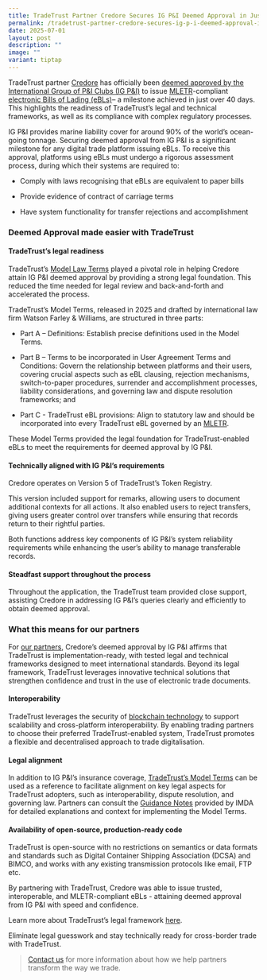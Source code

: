 ```yaml
---
title: TradeTrust Partner Credore Secures IG P&I Deemed Approval in Just Over 40 Days
permalink: /tradetrust-partner-credore-secures-ig-p-i-deemed-approval-in-just-over-40-days/
date: 2025-07-01
layout: post
description: ""
image: ""
variant: tiptap
---
```

<p>TradeTrust partner <a href="https://www.credore.xyz/" rel="noopener noreferrer nofollow" target="_blank">Credore</a> has officially been <a href="https://www.igpandi.org/article/ig-approved-electronic-bill-of-lading-systems/" rel="noopener noreferrer nofollow" target="_blank">deemed approved by the International Group of P&amp;I Clubs (IG P&amp;I)</a> to
issue <a href="https://www.tradetrust.io/video-lf-decentralized-trust-on-mletr-legal-principles-and-implementation-singapore-tradetrust/" rel="noopener noreferrer nofollow" target="_blank">MLETR</a>-compliant
<a href="https://www.tradetrust.io/industry-news-tradetrust-s-approach-to-electronic-bills-of-lading/" rel="noopener noreferrer nofollow" target="_blank">electronic Bills of Lading (eBLs)</a>– a milestone achieved in just over
40 days. This highlights the readiness of TradeTrust’s legal and technical
frameworks, as well as its compliance with complex regulatory processes.&nbsp;</p>
<p>IG P&amp;I provides marine liability cover for around 90% of the world’s
ocean-going tonnage. Securing deemed approval from IG P&amp;I is a significant
milestone for any digital trade platform issuing eBLs. To receive this
approval, platforms using eBLs must undergo a rigorous assessment process,
during which their systems are required to:&nbsp;</p>
<ul>
<li>
<p>Comply with laws recognising that eBLs are equivalent to paper bills&nbsp;</p>
</li>
</ul>
<ul>
<li>
<p>Provide evidence of contract of carriage terms&nbsp;</p>
</li>
</ul>
<ul>
<li>
<p>Have system functionality for transfer rejections and accomplishment</p>
</li>
</ul>
<h3>Deemed Approval made easier with TradeTrust&nbsp;</h3>
<h4>TradeTrust’s legal readiness&nbsp;</h4>
<p>TradeTrust’s <a href="https://www.tradetrust.io/about/legality-guide/" rel="noopener noreferrer nofollow" target="_blank">Model Law Terms</a> played
a pivotal role in helping Credore attain IG P&amp;I deemed approval by
providing a strong legal foundation. This reduced the time needed for legal
review and back-and-forth and accelerated the process.&nbsp;</p>
<p>TradeTrust’s Model Terms, released in 2025 and drafted by international
law firm Watson Farley &amp; Williams, are structured in three parts:&nbsp;</p>
<ul data-tight="true" class="tight">
<li>
<p>Part A – Definitions: Establish precise definitions used in the Model
Terms.&nbsp;</p>
</li>
<li>
<p>Part B – Terms to be incorporated in User Agreement Terms and Conditions:
Govern the relationship between platforms and their users, covering crucial
aspects such as eBL clausing, rejection mechanisms, switch-to-paper procedures,
surrender and accomplishment processes, liability considerations, and governing
law and dispute resolution frameworks; and&nbsp;</p>
</li>
<li>
<p>Part C - TradeTrust eBL provisions: Align to statutory law and should
be incorporated into every TradeTrust eBL governed by an <a href="https://www.tradetrust.io/driving-digitalization-of-global-trade-uncitral-model-law-on-electronic-transferable-records/" rel="noopener noreferrer nofollow" target="_blank">MLETR</a>.&nbsp;</p>
</li>
</ul>
<p>These Model Terms provided the legal foundation for TradeTrust-enabled
eBLs to meet the requirements for deemed approval by IG P&amp;I.&nbsp;</p>
<h4>Technically aligned with IG P&amp;I’s requirements</h4>
<p>Credore operates on Version 5 of TradeTrust’s Token Registry.</p>
<p>This version included support for remarks, allowing users to document
additional contexts for all actions. It also enabled users to reject transfers,
giving users greater control over transfers while ensuring that records
return to their rightful parties.&nbsp;</p>
<p>Both functions address key components of IG P&amp;I’s system reliability
requirements while enhancing the user’s ability to manage transferable
records.&nbsp;</p>
<h4>Steadfast support throughout the process</h4>
<p>Throughout the application, the TradeTrust team provided close support,
assisting Credore in addressing IG P&amp;I’s queries clearly and efficiently
to obtain deemed approval.</p>
<h3>What this means for our partners</h3>
<p>For <a href="https://www.tradetrust.io/community/tradetrust-ready-partners/" rel="noopener noreferrer nofollow" target="_blank">our partners</a>,
Credore’s deemed approval by IG P&amp;I affirms that TradeTrust is implementation-ready,
with tested legal and technical frameworks designed to meet international
standards. Beyond its legal framework, TradeTrust leverages innovative
technical solutions that strengthen confidence and trust in the use of
electronic trade documents.&nbsp;</p>
<h4>Interoperability</h4>
<p>TradeTrust leverages the security of <a href="https://www.tradetrust.io/video-blockchain-supply-chain-association-with-tradetrust/" rel="noopener noreferrer nofollow" target="_blank">blockchain technology</a> to
support scalability and cross-platform interoperability. By enabling trading
partners to choose their preferred TradeTrust-enabled system, TradeTrust
promotes a flexible and decentralised approach to trade digitalisation.&nbsp;</p>
<h4>Legal alignment</h4>
<p>In addition to IG P&amp;I’s insurance coverage, <a href="https://www.tradetrust.io/files/TradeTrust_Model_Terms.pdf" rel="noopener noreferrer nofollow" target="_blank">TradeTrust’s Model Terms</a> can
be used as a reference to facilitate alignment on key legal aspects for
TradeTrust adopters, such as interoperability, dispute resolution, and
governing law. Partners can consult the <a href="https://www.tradetrust.io/files/Guidance_Notes_for_TradeTrust_Model_Terms.pdf" rel="noopener noreferrer nofollow" target="_blank">Guidance Notes</a> provided
by IMDA for detailed explanations and context for implementing the Model
Terms.&nbsp;</p>
<h4>Availability of open-source, production-ready code</h4>
<p>TradeTrust is open-source with no restrictions on semantics or data formats
and standards such as Digital Container Shipping Association (DCSA) and
BIMCO, and works with any existing transmission protocols like email, FTP
etc.&nbsp;</p>
<p>By partnering with TradeTrust, Credore was able to issue trusted, interoperable,
and MLETR-compliant eBLs - attaining deemed approval from IG P&amp;I with
speed and confidence.</p>
<p>Learn more about TradeTrust’s legal framework <a href="https://www.tradetrust.io/about/legality-guide/" class="Hyperlink SCXW131463865 BCX0" rel="noreferrer noopener" target="_blank"><u>here</u></a>.</p>
<p>Eliminate legal guesswork and stay technically ready for cross-border
trade with TradeTrust.</p>
<blockquote>
<p><a href="https://www.tradetrust.io/contact-us/" class="Hyperlink SCXW184271567 BCX0" rel="noreferrer noopener" target="_blank"><u>Contact us</u></a> for more
information about how we help partners transform the way we trade.&nbsp;</p>
</blockquote>
<p>&nbsp;</p>